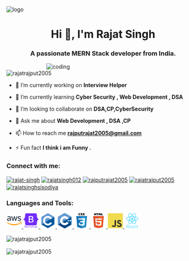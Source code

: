 ![logo]()
<h1 align="center">Hi 👋, I'm Rajat Singh</h1>
<h3 align="center">A passionate MERN Stack developer from India.</h3>
 <img align="right" alt="coding" width ="400" src="https://i.giphy.com/media/v1.Y2lkPTc5MGI3NjExM21hZW80cXV1eHg1MnR4b2t2ajNmeGFhNGoxNTVlMjc2YnZweWcwOSZlcD12MV9pbnRlcm5hbF9naWZfYnlfaWQmY3Q9Zw/2IudUHdI075HL02Pkk/giphy.gif"> 

<p align="left"> <img src="https://komarev.com/ghpvc/?username=rajatrajput2005&label=Profile%20views&color=0e75b6&style=flat" alt="rajatrajput2005" /> </p>



- 🔭 I’m currently working on **Interview Helper**

- 🌱 I’m currently learning **Cyber Security , Web Development , DSA**

- 👯 I’m looking to collaborate on **DSA,CP,CyberSecurity**

- 💬 Ask me about **Web Development , DSA ,CP**

- 📫 How to reach me **rajputrajat2005@gmail.com**

- ⚡ Fun fact **I think i am Funny .**

<h3 align="left">Connect with me:</h3>
<p align="left">
<a href="https://linkedin.com/in/rajat-singh" target="blank"><img align="center" src="https://raw.githubusercontent.com/rahuldkjain/github-profile-readme-generator/master/src/images/icons/Social/linked-in-alt.svg" alt="rajat-singh" height="30" width="40" /></a>
<a href="https://www.codechef.com/users/rajatsingh012" target="blank"><img align="center" src="https://cdn.jsdelivr.net/npm/simple-icons@3.1.0/icons/codechef.svg" alt="rajatsingh012" height="30" width="40" /></a>
<a href="https://www.hackerrank.com/rajputrajat2005" target="blank"><img align="center" src="https://raw.githubusercontent.com/rahuldkjain/github-profile-readme-generator/master/src/images/icons/Social/hackerrank.svg" alt="rajputrajat2005" height="30" width="40" /></a>
<a href="https://codeforces.com/profile/rajatrajput2005" target="blank"><img align="center" src="https://raw.githubusercontent.com/rahuldkjain/github-profile-readme-generator/master/src/images/icons/Social/codeforces.svg" alt="rajatrajput2005" height="30" width="40" /></a>
<a href="https://www.leetcode.com/rajatsinghsisodiya" target="blank"><img align="center" src="https://raw.githubusercontent.com/rahuldkjain/github-profile-readme-generator/master/src/images/icons/Social/leet-code.svg" alt="rajatsinghsisodiya" height="30" width="40" /></a>
</p>

<h3 align="left">Languages and Tools:</h3>
<p align="left"> <a href="https://aws.amazon.com" target="_blank" rel="noreferrer"> <img src="https://raw.githubusercontent.com/devicons/devicon/master/icons/amazonwebservices/amazonwebservices-original-wordmark.svg" alt="aws" width="40" height="40"/> </a> <a href="https://getbootstrap.com" target="_blank" rel="noreferrer"> <img src="https://raw.githubusercontent.com/devicons/devicon/master/icons/bootstrap/bootstrap-plain-wordmark.svg" alt="bootstrap" width="40" height="40"/> </a> <a href="https://www.cprogramming.com/" target="_blank" rel="noreferrer"> <img src="https://raw.githubusercontent.com/devicons/devicon/master/icons/c/c-original.svg" alt="c" width="40" height="40"/> </a> <a href="https://www.w3schools.com/cpp/" target="_blank" rel="noreferrer"> <img src="https://raw.githubusercontent.com/devicons/devicon/master/icons/cplusplus/cplusplus-original.svg" alt="cplusplus" width="40" height="40"/> </a> <a href="https://www.w3schools.com/css/" target="_blank" rel="noreferrer"> <img src="https://raw.githubusercontent.com/devicons/devicon/master/icons/css3/css3-original-wordmark.svg" alt="css3" width="40" height="40"/> </a> <a href="https://www.w3.org/html/" target="_blank" rel="noreferrer"> <img src="https://raw.githubusercontent.com/devicons/devicon/master/icons/html5/html5-original-wordmark.svg" alt="html5" width="40" height="40"/> </a> <a href="https://developer.mozilla.org/en-US/docs/Web/JavaScript" target="_blank" rel="noreferrer"> <img src="https://raw.githubusercontent.com/devicons/devicon/master/icons/javascript/javascript-original.svg" alt="javascript" width="40" height="40"/> </a> <a href="https://reactjs.org/" target="_blank" rel="noreferrer"> <img src="https://raw.githubusercontent.com/devicons/devicon/master/icons/react/react-original-wordmark.svg" alt="react" width="40" height="40"/> </a> </p>

<p><img align="center" src="https://github-readme-stats.vercel.app/api/top-langs?username=rajatrajput2005&show_icons=true&locale=en&layout=compact" alt="rajatrajput2005" /></p>

<p><img align="center" src="https://github-readme-streak-stats.herokuapp.com/?user=rajatrajput2005&" alt="rajatrajput2005" /></p>
